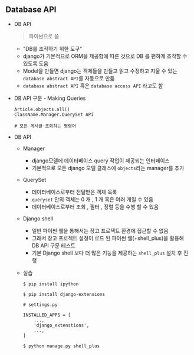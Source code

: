 ## Database API

+ DB API 

  > 파이썬으로 씀

  * "DB를 조작하기 위한 도구"
  * django가 기본적으로 ORM을 제공함에 따른 것으로 DB 를 편하게 조작할 수 있도록 도움
  * Model을 만들면 django는 객체들을 만들고 읽고 수정하고 지울 수 있는 `database abstract API`를 자동으로 만듦
  * `database abstract API` 혹은 `database access API` 라고도 함

+ DB API 구문 - Making Queries

  ```
  Article.objects.all()
  ClassName.Manager.QuerySet APi
  
  # 모든 게시글 조회하는 명령어
  ```

+ DB API

  * Manager

    * django모델에 데이터베이스 query 작업이 제공되는 인터페이스
    * 기본적으로 모든 django 모델 클래스에 `objects`라는 manager를 추가

  * QuerySet

    * 데이터베이스로부터 전달받은 객체 목록
    * `queryset` 안의 객체는 0 개 , 1 개 혹은 여러 개일 수 있음
    * 데이터베이스로부터 조회 , 필터 , 정렬 등을 수행 할 수 있음

  * Django shell

    * 일반 파이썬 쉘을 통해서는 장고 프로젝트 환경에 접근할 수 없음
    * 그래서 장고 프로젝트 설정이 로드 된 파이썬 쉘(+shell_plus)을 활용해
      DB API 구문 테스트
    * 기본 Django shell 보다 더 많은 기능을 제공하는 `shell_plus` 설치 후 진행

  * 실습

    ```
    $ pip install ipython
    ```

    ```
    $ pip install django-extensions
    ```

    ```
    # settings.py
    
    INSTALLED_APPS = [
    	...,
    	'django_extenstions',
    	...,
    ]
    ```

    ```
    $ python manage.py shell_plus
    ```

    

